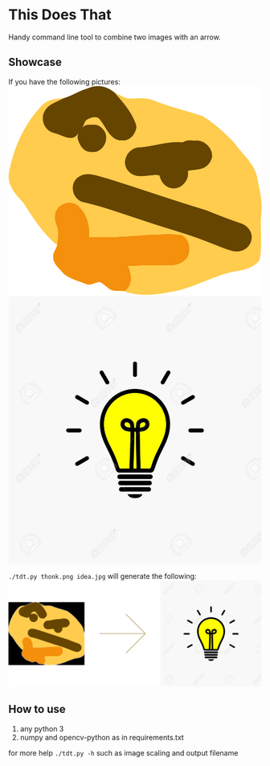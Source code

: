 # This Does That

Handy command line tool to combine two images with an arrow.

## Showcase
If you have the following pictures:
![thonk.png](thonk.png)
![idea.jpg](idea.jpg)

`./tdt.py thonk.png idea.jpg` will generate the following:
![thonk-idea.jpg](thonk-idea.png)


## How to use

1. any python 3
2. numpy and opencv-python as in requirements.txt

for more help `./tdt.py -h` such as image scaling and output filename